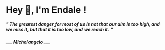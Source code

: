 <h1 title="head"> Hey 👋, I'm Endale !</h1>

**<h5><i>" The greatest danger for most of us is not that our aim is too high, and we miss it, but that it is too low, and we reach it. "</i></h5>**

*<b>___ Michelangelo ___</b>*
